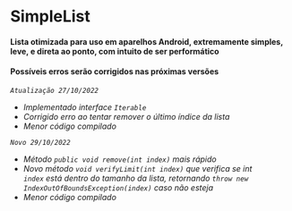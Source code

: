 # SimpleList<T>
#### Lista otimizada para uso em aparelhos Android, extremamente simples, leve, e direta ao ponto, com intuito de ser performático

#### Possíveis erros serão corrigidos nas próximas versões

*`Atualização 27/10/2022`*

- *Implementado interface `Iterable`*
- *Corrigido erro ao tentar remover o último índice da lista*
- *Menor código compilado*
  
*`Novo 29/10/2022`*

- *Método `public void remove(int index)` mais rápido*
- *Novo método `void verifyLimit(int index)` que verifica se int `index` está dentro do tamanho da lista, retornando `throw new IndexOutOfBoundsException(index)` caso não esteja*
- *Menor código compilado*
